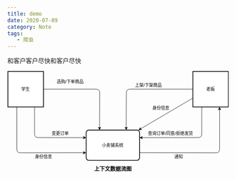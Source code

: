 ```yaml
---
title: demo
date: 2020-07-09
category: Note
tags:
   - 爬虫
---
```


和客户客户尽快和客户尽快

<svg xmlns="http://www.w3.org/2000/svg" xmlns:xlink="http://www.w3.org/1999/xlink" version="1.1" width="622px" viewBox="-0.5 -0.5 622 287" style="max-width:100%;max-height:287px;"><defs/><g><rect x="1" y="1" width="100" height="100" fill="#ffffff" stroke="#000000" stroke-width="2" pointer-events="all"/><g transform="translate(-0.5 -0.5)"><switch><foreignObject style="overflow: visible; text-align: left;" pointer-events="none" width="100%" height="100%" requiredFeatures="http://www.w3.org/TR/SVG11/feature#Extensibility"><div xmlns="http://www.w3.org/1999/xhtml" style="display: flex; align-items: unsafe center; justify-content: unsafe center; width: 98px; height: 1px; padding-top: 51px; margin-left: 2px;"><div style="box-sizing: border-box; font-size: 0; text-align: center; "><div style="display: inline-block; font-size: 12px; font-family: Helvetica; color: #000000; line-height: 1.2; pointer-events: all; white-space: normal; word-wrap: normal; ">学生</div></div></div></foreignObject><text x="51" y="55" fill="#000000" font-family="Helvetica" font-size="12px" text-anchor="middle">学生</text></switch></g><rect x="521" y="1" width="100" height="100" fill="#ffffff" stroke="#000000" stroke-width="2" pointer-events="all"/><g transform="translate(-0.5 -0.5)"><switch><foreignObject style="overflow: visible; text-align: left;" pointer-events="none" width="100%" height="100%" requiredFeatures="http://www.w3.org/TR/SVG11/feature#Extensibility"><div xmlns="http://www.w3.org/1999/xhtml" style="display: flex; align-items: unsafe center; justify-content: unsafe center; width: 98px; height: 1px; padding-top: 51px; margin-left: 522px;"><div style="box-sizing: border-box; font-size: 0; text-align: center; "><div style="display: inline-block; font-size: 12px; font-family: Helvetica; color: #000000; line-height: 1.2; pointer-events: all; white-space: normal; word-wrap: normal; ">老板</div></div></div></foreignObject><text x="571" y="55" fill="#000000" font-family="Helvetica" font-size="12px" text-anchor="middle">老板</text></switch></g><rect x="221" y="166" width="150" height="85" rx="7" ry="7" fill="#ffffff" stroke="#000000" stroke-width="2" pointer-events="all"/><g transform="translate(-0.5 -0.5)"><switch><foreignObject style="overflow: visible; text-align: left;" pointer-events="none" width="100%" height="100%" requiredFeatures="http://www.w3.org/TR/SVG11/feature#Extensibility"><div xmlns="http://www.w3.org/1999/xhtml" style="display: flex; align-items: unsafe center; justify-content: unsafe center; width: 148px; height: 1px; padding-top: 209px; margin-left: 222px;"><div style="box-sizing: border-box; font-size: 0; text-align: center; "><div style="display: inline-block; font-size: 12px; font-family: Helvetica; color: #000000; line-height: 1.2; pointer-events: all; white-space: normal; word-wrap: normal; ">小卖铺系统</div></div></div></foreignObject><text x="296" y="212" fill="#000000" font-family="Helvetica" font-size="12px" text-anchor="middle">小卖铺系统</text></switch></g><path d="M 371 229.75 L 586 229.99 Q 596 230 596 220 L 596 107.37" fill="none" stroke="#000000" stroke-miterlimit="10" pointer-events="stroke"/><path d="M 596 102.12 L 599.5 109.12 L 596 107.37 L 592.5 109.12 Z" fill="#000000" stroke="#000000" stroke-miterlimit="10" pointer-events="all"/><rect x="461" y="231" width="40" height="20" fill="none" stroke="none" pointer-events="all"/><g transform="translate(-0.5 -0.5)"><switch><foreignObject style="overflow: visible; text-align: left;" pointer-events="none" width="100%" height="100%" requiredFeatures="http://www.w3.org/TR/SVG11/feature#Extensibility"><div xmlns="http://www.w3.org/1999/xhtml" onclick="(function(svg){var src=window.event.target||window.event.srcElement;while (src!=null&amp;&amp;src.nodeName.toLowerCase()!='a'){src=src.parentNode;}if(src==null){if(svg.wnd!=null&amp;&amp;!svg.wnd.closed){svg.wnd.focus();}else{var r=function(evt){if(evt.data=='ready'&amp;&amp;evt.source==svg.wnd){svg.wnd.postMessage(decodeURIComponent(svg.getAttribute('content')),'*');window.removeEventListener('message',r);}};window.addEventListener('message',r);svg.wnd=window.open('https://www.draw.io/?client=1&amp;lightbox=1&amp;edit=_blank');}}})(this);" style="display: flex; align-items: unsafe center; justify-content: unsafe center; width: 1px; height: 1px; padding-top: 241px; margin-left: 481px;"><div style="box-sizing: border-box; font-size: 0; text-align: center; "><div style="display: inline-block; font-size: 12px; font-family: Helvetica; color: #000000; line-height: 1.2; pointer-events: all; white-space: nowrap; ">通知</div></div></div></foreignObject><text x="481" y="245" fill="#000000" font-family="Helvetica" font-size="12px" text-anchor="middle">通知</text></switch></g><path d="M 521 51 L 344 51 Q 334 51 333.96 61 L 333.53 159.63" fill="none" stroke="#000000" stroke-miterlimit="10" pointer-events="stroke"/><path d="M 333.5 164.88 L 330.04 157.87 L 333.53 159.63 L 337.04 157.9 Z" fill="#000000" stroke="#000000" stroke-miterlimit="10" pointer-events="all"/><rect x="351" y="31" width="90" height="20" fill="none" stroke="none" pointer-events="all"/><g transform="translate(-0.5 -0.5)"><switch><foreignObject style="overflow: visible; text-align: left;" pointer-events="none" width="100%" height="100%" requiredFeatures="http://www.w3.org/TR/SVG11/feature#Extensibility"><div xmlns="http://www.w3.org/1999/xhtml" style="display: flex; align-items: unsafe center; justify-content: unsafe center; width: 1px; height: 1px; padding-top: 41px; margin-left: 396px;"><div style="box-sizing: border-box; font-size: 0; text-align: center; "><div style="display: inline-block; font-size: 12px; font-family: Helvetica; color: #000000; line-height: 1.2; pointer-events: all; white-space: nowrap; ">上架/下架商品</div></div></div></foreignObject><text x="396" y="45" fill="#000000" font-family="Helvetica" font-size="12px" text-anchor="middle">上架/下架商品</text></switch></g><path d="M 546 101 L 546 177 Q 546 187 536 187.01 L 377.37 187.24" fill="none" stroke="#000000" stroke-miterlimit="10" pointer-events="stroke"/><path d="M 372.12 187.25 L 379.11 183.74 L 377.37 187.24 L 379.12 190.74 Z" fill="#000000" stroke="#000000" stroke-miterlimit="10" pointer-events="all"/><rect x="388" y="166" width="140" height="20" fill="none" stroke="none" pointer-events="all"/><g transform="translate(-0.5 -0.5)"><switch><foreignObject style="overflow: visible; text-align: left;" pointer-events="none" width="100%" height="100%" requiredFeatures="http://www.w3.org/TR/SVG11/feature#Extensibility"><div xmlns="http://www.w3.org/1999/xhtml" style="display: flex; align-items: unsafe center; justify-content: unsafe center; width: 1px; height: 1px; padding-top: 176px; margin-left: 458px;"><div style="box-sizing: border-box; font-size: 0; text-align: center; "><div style="display: inline-block; font-size: 12px; font-family: Helvetica; color: #000000; line-height: 1.2; pointer-events: all; white-space: nowrap; ">查询订单/同意/拒绝发货</div></div></div></foreignObject><text x="458" y="180" fill="#000000" font-family="Helvetica" font-size="12px" text-anchor="middle">查询订单/同意/拒绝发货</text></switch></g><path d="M 101 51 L 249 51 Q 259 51 258.96 61 L 258.53 159.63" fill="none" stroke="#000000" stroke-miterlimit="10" pointer-events="stroke"/><path d="M 258.5 164.88 L 255.04 157.87 L 258.53 159.63 L 262.04 157.9 Z" fill="#000000" stroke="#000000" stroke-miterlimit="10" pointer-events="all"/><rect x="131" y="21" width="90" height="20" fill="none" stroke="none" pointer-events="all"/><g transform="translate(-0.5 -0.5)"><switch><foreignObject style="overflow: visible; text-align: left;" pointer-events="none" width="100%" height="100%" requiredFeatures="http://www.w3.org/TR/SVG11/feature#Extensibility"><div xmlns="http://www.w3.org/1999/xhtml" style="display: flex; align-items: unsafe center; justify-content: unsafe center; width: 1px; height: 1px; padding-top: 31px; margin-left: 176px;"><div style="box-sizing: border-box; font-size: 0; text-align: center; "><div style="display: inline-block; font-size: 12px; font-family: Helvetica; color: #000000; line-height: 1.2; pointer-events: all; white-space: nowrap; ">选购/下单商品</div></div></div></foreignObject><text x="176" y="35" fill="#000000" font-family="Helvetica" font-size="12px" text-anchor="middle">选购/下单商品</text></switch></g><path d="M 76 101 L 76 177 Q 76 187 86 187.02 L 214.63 187.24" fill="none" stroke="#000000" stroke-miterlimit="10" pointer-events="stroke"/><path d="M 219.88 187.25 L 212.88 190.74 L 214.63 187.24 L 212.89 183.74 Z" fill="#000000" stroke="#000000" stroke-miterlimit="10" pointer-events="all"/><rect x="118" y="166" width="60" height="20" fill="none" stroke="none" pointer-events="all"/><g transform="translate(-0.5 -0.5)"><switch><foreignObject style="overflow: visible; text-align: left;" pointer-events="none" width="100%" height="100%" requiredFeatures="http://www.w3.org/TR/SVG11/feature#Extensibility"><div xmlns="http://www.w3.org/1999/xhtml" style="display: flex; align-items: unsafe center; justify-content: unsafe center; width: 1px; height: 1px; padding-top: 176px; margin-left: 148px;"><div style="box-sizing: border-box; font-size: 0; text-align: center; "><div style="display: inline-block; font-size: 12px; font-family: Helvetica; color: #000000; line-height: 1.2; pointer-events: all; white-space: nowrap; ">变更订单</div></div></div></foreignObject><text x="148" y="180" fill="#000000" font-family="Helvetica" font-size="12px" text-anchor="middle">变更订单</text></switch></g><path d="M 521 76 L 373.66 162.77" fill="none" stroke="#000000" stroke-miterlimit="10" pointer-events="stroke"/><path d="M 369.13 165.43 L 373.39 158.86 L 373.66 162.77 L 376.94 164.9 Z" fill="#000000" stroke="#000000" stroke-miterlimit="10" pointer-events="all"/><rect x="401" y="95" width="60" height="20" fill="none" stroke="none" pointer-events="all"/><g transform="translate(-0.5 -0.5)"><switch><foreignObject style="overflow: visible; text-align: left;" pointer-events="none" width="100%" height="100%" requiredFeatures="http://www.w3.org/TR/SVG11/feature#Extensibility"><div xmlns="http://www.w3.org/1999/xhtml" style="display: flex; align-items: unsafe center; justify-content: unsafe center; width: 1px; height: 1px; padding-top: 105px; margin-left: 431px;"><div style="box-sizing: border-box; font-size: 0; text-align: center; "><div style="display: inline-block; font-size: 12px; font-family: Helvetica; color: #000000; line-height: 1.2; pointer-events: all; white-space: nowrap; ">身份信息</div></div></div></foreignObject><text x="431" y="109" fill="#000000" font-family="Helvetica" font-size="12px" text-anchor="middle">身份信息</text></switch></g><path d="M 26 101 L 26 220 Q 26 230 36 229.99 L 214.63 229.76" fill="none" stroke="#000000" stroke-miterlimit="10" pointer-events="stroke"/><path d="M 219.88 229.75 L 212.89 233.26 L 214.63 229.76 L 212.88 226.26 Z" fill="#000000" stroke="#000000" stroke-miterlimit="10" pointer-events="all"/><rect x="71" y="231" width="60" height="20" fill="none" stroke="none" pointer-events="all"/><g transform="translate(-0.5 -0.5)"><switch><foreignObject style="overflow: visible; text-align: left;" pointer-events="none" width="100%" height="100%" requiredFeatures="http://www.w3.org/TR/SVG11/feature#Extensibility"><div xmlns="http://www.w3.org/1999/xhtml" style="display: flex; align-items: unsafe center; justify-content: unsafe center; width: 1px; height: 1px; padding-top: 241px; margin-left: 101px;"><div style="box-sizing: border-box; font-size: 0; text-align: center; "><div style="display: inline-block; font-size: 12px; font-family: Helvetica; color: #000000; line-height: 1.2; pointer-events: all; white-space: nowrap; ">身份信息</div></div></div></foreignObject><text x="101" y="245" fill="#000000" font-family="Helvetica" font-size="12px" text-anchor="middle">身份信息</text></switch></g><rect x="236" y="266" width="120" height="20" fill="none" stroke="none" pointer-events="all"/><g transform="translate(-0.5 -0.5)"><switch><foreignObject style="overflow: visible; text-align: left;" pointer-events="none" width="100%" height="100%" requiredFeatures="http://www.w3.org/TR/SVG11/feature#Extensibility"><div xmlns="http://www.w3.org/1999/xhtml" style="display: flex; align-items: unsafe center; justify-content: unsafe center; width: 1px; height: 1px; padding-top: 276px; margin-left: 296px;"><div style="box-sizing: border-box; font-size: 0; text-align: center; "><div style="display: inline-block; font-size: 12px; font-family: Helvetica; color: #000000; line-height: 1.2; pointer-events: all; font-weight: bold; white-space: nowrap; "><font style="font-size: 15px">上下文数据流图</font></div></div></div></foreignObject><text x="296" y="280" fill="#000000" font-family="Helvetica" font-size="12px" text-anchor="middle" font-weight="bold">上下文数据流图</text></switch></g></g><switch><g requiredFeatures="http://www.w3.org/TR/SVG11/feature#Extensibility"/><a transform="translate(0,-5)" xlink:href="https://desk.draw.io/support/solutions/articles/16000042487" target="_blank"><text text-anchor="middle" font-size="10px" x="50%" y="100%">Viewer does not support full SVG 1.1</text></a></switch></svg>